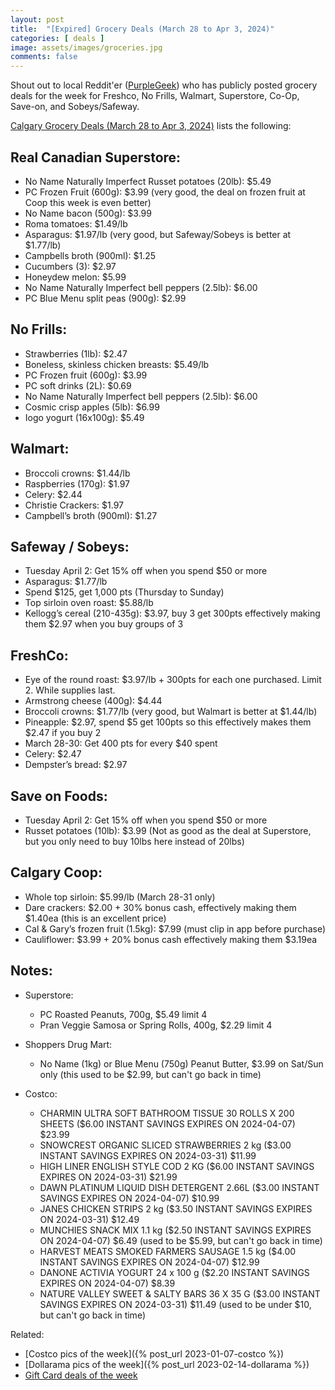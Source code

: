 ```yaml
---
layout: post
title:  "[Expired] Grocery Deals (March 28 to Apr 3, 2024)"
categories: [ deals ]
image: assets/images/groceries.jpg
comments: false
---
```


Shout out to local Reddit'er ([PurpleGeek](https://www.reddit.com/user/PurpleGeek/)) who has publicly posted grocery deals for the week for Freshco, No Frills, Walmart, Superstore, Co-Op, Save-on, and Sobeys/Safeway.

[Calgary Grocery Deals (March 28 to Apr 3, 2024)](https://www.reddit.com/r/Calgary/comments/1bpd71y/calgary_grocery_deals_march_28_to_april_3_2024/) lists the following:

## Real Canadian Superstore:
- No Name Naturally Imperfect Russet potatoes (20lb): $5.49
- PC Frozen Fruit (600g): $3.99 (very good, the deal on frozen fruit at Coop this week is even better)
- No Name bacon (500g): $3.99
- Roma tomatoes: $1.49/lb
- Asparagus: $1.97/lb (very good, but Safeway/Sobeys is better at $1.77/lb)
- Campbells broth (900ml): $1.25
- Cucumbers (3): $2.97
- Honeydew melon: $5.99
- No Name Naturally Imperfect bell peppers (2.5lb): $6.00
- PC Blue Menu split peas (900g): $2.99

## No Frills:
- Strawberries (1lb): $2.47
- Boneless, skinless chicken breasts: $5.49/lb
- PC Frozen fruit (600g): $3.99
- PC soft drinks (2L): $0.69
- No Name Naturally Imperfect bell peppers (2.5lb): $6.00
- Cosmic crisp apples (5lb): $6.99
- Iogo yogurt (16x100g): $5.49

## Walmart:
- Broccoli crowns: $1.44/lb
- Raspberries (170g): $1.97
- Celery: $2.44
- Christie Crackers: $1.97
- Campbell’s broth (900ml): $1.27

## Safeway / Sobeys:
- Tuesday April 2: Get 15% off when you spend $50 or more
- Asparagus: $1.77/lb
- Spend $125, get 1,000 pts (Thursday to Sunday)
- Top sirloin oven roast: $5.88/lb
- Kellogg’s cereal (210-435g): $3.97, buy 3 get 300pts effectively making them $2.97 when you buy groups of 3

## FreshCo:
- Eye of the round roast: $3.97/lb + 300pts for each one purchased. Limit 2. While supplies last.
- Armstrong cheese (400g): $4.44
- Broccoli crowns: $1.77/lb (very good, but Walmart is better at $1.44/lb)
- Pineapple: $2.97, spend $5 get 100pts so this effectively makes them $2.47 if you buy 2
- March 28-30: Get 400 pts for every $40 spent
- Celery: $2.47
- Dempster’s bread: $2.97

## Save on Foods:
- Tuesday April 2: Get 15% off when you spend $50 or more
- Russet potatoes (10lb): $3.99 (Not as good as the deal at Superstore, but you only need to buy 10lbs here instead of 20lbs)

## Calgary Coop:
- Whole top sirloin: $5.99/lb (March 28-31 only)
- Dare crackers: $2.00 + 30% bonus cash, effectively making them $1.40ea (this is an excellent price)
- Cal & Gary’s frozen fruit (1.5kg): $7.99 (must clip in app before purchase)
- Cauliflower: $3.99 + 20% bonus cash effectively making them $3.19ea

## Notes:
- Superstore:
    - PC Roasted Peanuts, 700g, $5.49 limit 4
    - Pran Veggie Samosa or Spring Rolls, 400g, $2.29 limit 4

- Shoppers Drug Mart:
    - No Name (1kg) or Blue Menu (750g) Peanut Butter, $3.99 on Sat/Sun only (this used to be $2.99, but can't go back in time)

- Costco:
    - CHARMIN ULTRA SOFT BATHROOM TISSUE 30 ROLLS X 200 SHEETS ($6.00 INSTANT SAVINGS EXPIRES ON 2024-04-07) $23.99
    - SNOWCREST ORGANIC SLICED STRAWBERRIES 2 kg ($3.00 INSTANT SAVINGS EXPIRES ON 2024-03-31) $11.99
    - HIGH LINER ENGLISH STYLE COD 2 KG ($6.00 INSTANT SAVINGS EXPIRES ON 2024-03-31) $21.99
    - DAWN PLATINUM LIQUID DISH DETERGENT 2.66L ($3.00 INSTANT SAVINGS EXPIRES ON 2024-04-07) $10.99
    - JANES CHICKEN STRIPS 2 kg ($3.50 INSTANT SAVINGS EXPIRES ON 2024-03-31) $12.49
    - MUNCHIES SNACK MIX 1.1 kg ($2.50 INSTANT SAVINGS EXPIRES ON 2024-04-07) $6.49 (used to be $5.99, but can't go back in time)
    - HARVEST MEATS SMOKED FARMERS SAUSAGE 1.5 kg ($4.00 INSTANT SAVINGS EXPIRES ON 2024-04-07) $12.99
    - DANONE ACTIVIA YOGURT 24 x 100 g ($2.20 INSTANT SAVINGS EXPIRES ON 2024-04-07) $8.39
    - NATURE VALLEY SWEET & SALTY BARS 36 X 35 G ($3.00 INSTANT SAVINGS EXPIRES ON 2024-03-31) $11.49 (used to be under $10, but can't go back in time)

Related:
 - [Costco pics of the week]({% post_url 2023-01-07-costco %})
 - [Dollarama pics of the week]({% post_url 2023-02-14-dollarama %})
 - [Gift Card deals of the week](https://forums.redflagdeals.com/various-retailers-gift-cards-deals-discounts-2024-2666408)

 